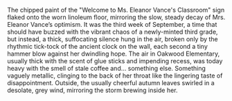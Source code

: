 The chipped paint of the "Welcome to Ms. Eleanor Vance's Classroom" sign flaked onto the worn linoleum floor, mirroring the slow, steady decay of Mrs. Eleanor Vance’s optimism.  It was the third week of September, a time that should have buzzed with the vibrant chaos of a newly-minted third grade, but instead, a thick, suffocating silence hung in the air, broken only by the rhythmic tick-tock of the ancient clock on the wall, each second a tiny hammer blow against her dwindling hope.  The air in Oakwood Elementary, usually thick with the scent of glue sticks and impending recess, was today heavy with the smell of stale coffee and… something else.  Something vaguely metallic, clinging to the back of her throat like the lingering taste of disappointment.  Outside, the usually cheerful autumn leaves swirled in a desolate, grey wind, mirroring the storm brewing inside her.
